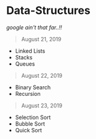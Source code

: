 # Data-Structures
<I>google ain't that far..!!</I>

> August 21, 2019
+ Linked Lists
+ Stacks
+ Queues

> August 22, 2019
+ Binary Search
+ Recursion

> August 23, 2019
+ Selection Sort
+ Bubble Sort
+ Quick Sort
